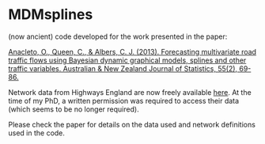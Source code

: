 # MDMsplines

(now ancient) code developed for the work presented in the paper:

[Anacleto, O., Queen, C., & Albers, C. J. (2013). Forecasting multivariate road traffic flows using Bayesian dynamic graphical models, splines and other traffic variables. Australian & New Zealand Journal of Statistics, 55(2), 69-86.](https://onlinelibrary.wiley.com/doi/10.1111/anzs.12026)

Network data from Highways England are now freely available [here](http://tris.highwaysengland.co.uk/detail/trafficflowdata). At the time of my PhD, a written permission was required to access their data (which seems to be no longer required). 

Please check the paper for details on the data used and network definitions used in the code.
